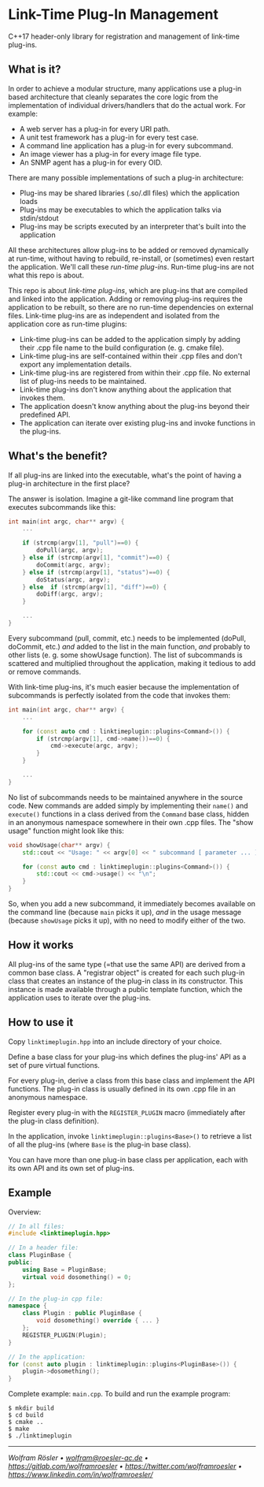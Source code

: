 # Link-Time Plug-In Management

C++17 header-only library for registration and management of link-time plug-ins.

## What is it?

In order to achieve a modular structure, many applications use a plug-in based architecture that cleanly separates the core logic from the implementation of individual drivers/handlers that do the actual work. For example:

* A web server has a plug-in for every URI path.
* A unit test framework has a plug-in for every test case.
* A command line application has a plug-in for every subcommand.
* An image viewer has a plug-in for every image file type.
* An SNMP agent has a plug-in for every OID.

There are many possible implementations of such a plug-in architecture:

* Plug-ins may be shared libraries (.so/.dll files) which the application loads
* Plug-ins may be executables to which the application talks via stdin/stdout
* Plug-ins may be scripts executed by an interpreter that's built into the application

All these architectures allow plug-ins to be added or removed dynamically at run-time, without having to rebuild, re-install, or (sometimes) even restart the application. We'll call these *run-time plug-ins*. Run-time plug-ins are not what this repo is about.

This repo is about *link-time plug-ins*, which are plug-ins that are compiled and linked into the application. Adding or removing plug-ins requires the application to be rebuilt, so there are no run-time dependencies on external files. Link-time plug-ins are as independent and isolated from the application core as run-time plugins:

* Link-time plug-ins can be added to the application simply by adding their .cpp file name to the build configuration (e. g. cmake file).
* Link-time plug-ins are self-contained within their .cpp files and don't export any implementation details.
* Link-time plug-ins are registered from within their .cpp file. No external list of plug-ins needs to be maintained.
* Link-time plug-ins don't know anything about the application that invokes them.
* The application doesn't know anything about the plug-ins beyond their predefined API.
* The application can iterate over existing plug-ins and invoke functions in the plug-ins.

## What's the benefit?

If all plug-ins are linked into the executable, what's the point of having a plug-in architecture in the first place?

The answer is isolation. Imagine a git-like command line program that executes subcommands like this:

```cpp
int main(int argc, char** argv) {
    ...

    if (strcmp(argv[1], "pull")==0) {
        doPull(argc, argv);
    } else if (strcmp(argv[1], "commit")==0) {
        doCommit(argc, argv);
    } else if (strcmp(argv[1], "status")==0) {
        doStatus(argc, argv);
    } else  if (strcmp(argv[1], "diff")==0) {
        doDiff(argc, argv);
    }

    ...
}
```

Every subcommand (pull, commit, etc.) needs to be implemented (doPull, doCommit, etc.) *and* added to the list in the main function, *and* probably to other lists (e. g. some showUsage function). The list of subcommands is scattered and multiplied throughout the application, making it tedious to add or remove commands.

With link-time plug-ins, it's much easier because the implementation of subcommands is perfectly isolated from the code that invokes them:

```cpp
int main(int argc, char** argv) {
    ...

    for (const auto cmd : linktimeplugin::plugins<Command>()) {
        if (strcmp(argv[1], cmd->name())==0) {
            cmd->execute(argc, argv);
        }
    }

    ...
}
```

No list of subcommands needs to be maintained anywhere in the source code. New commands are added simply by implementing their `name()` and `execute()` functions in a class derived from the `Command` base class, hidden in an anonymous namespace somewhere in their own .cpp files. The "show usage" function might look like this:

```cpp
void showUsage(char** argv) {
    std::cout << "Usage: " << argv[0] << " subcommand [ parameter ... ]\n";

    for (const auto cmd : linktimeplugin::plugins<Command>()) {
        std::cout << cmd->usage() << "\n";
    }
}
```

So, when you add a new subcommand, it immediately becomes available on the command line (because `main` picks it up), *and* in the usage message (because `showUsage` picks it up), with no need to modify either of the two.

## How it works

All plug-ins of the same type (=that use the same API) are derived from a common base class. A "registrar object" is created for each such plug-in class that creates an instance of the plug-in class in its constructor. This instance is made available through a public template function, which the application uses to iterate over the plug-ins.

## How to use it

Copy `linktimeplugin.hpp` into an include directory of your choice.

Define a base class for your plug-ins which defines the plug-ins' API as a set of pure virtual functions.

For every plug-in, derive a class from this base class and implement the API functions. The plug-in class is usually defined in its own .cpp file in an anonymous namespace.

Register every plug-in with the `REGISTER_PLUGIN` macro (immediately after the plug-in class definition).

In the application, invoke `linktimeplugin::plugins<Base>()` to retrieve a list of all the plug-ins (where `Base` is the plug-in base class).

You can have more than one plug-in base class per application, each with its own API and its own set of plug-ins.

## Example

Overview:

```cpp
// In all files:
#include <linktimeplugin.hpp>

// In a header file:
class PluginBase {
public:
    using Base = PluginBase;
    virtual void dosomething() = 0;
};

// In the plug-in cpp file:
namespace {
    class Plugin : public PluginBase {
        void dosomething() override { ... }
    };
    REGISTER_PLUGIN(Plugin);
}

// In the application:
for (const auto plugin : linktimeplugin::plugins<PluginBase>()) {
    plugin->dosomething();
}

```

Complete example: `main.cpp`. To build and run the example program:

```
$ mkdir build
$ cd build
$ cmake ..
$ make
$ ./linktimeplugin
```

---
*Wolfram Rösler • wolfram@roesler-ac.de • https://gitlab.com/wolframroesler • https://twitter.com/wolframroesler • https://www.linkedin.com/in/wolframroesler/*
